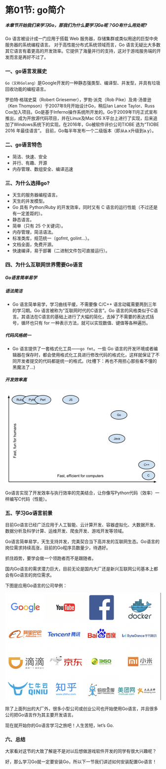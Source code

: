 # 第01节: go简介

##### 本章节开始我们来学习Go，那我们为什么要学习Go呢？GO有什么用处呢?

Go 语言被设计成一门应用于搭载 Web 服务器，存储集群或类似用途的巨型中央服务器的系统编程语言。
对于高性能分布式系统领域而言，Go 语言无疑比大多数其它语言有着更高的开发效率。它提供了海量并行的支持，这对于游戏服务端的开发而言是再好不过了。

### 一、go语言发展史
`Go（又称Golang）`是Google开发的一种静态强类型、编译型、并发型，并具有垃圾回收功能的编程语言。

罗伯特·格瑞史莫（Robert Griesemer），罗勃·派克（Rob Pike）及肯·汤普逊（Ken Thompson）于2007年9月开始设计Go，稍后Ian Lance Taylor、Russ Cox加入项目。Go是基于Inferno操作系统所开发的。Go于2009年11月正式宣布推出，成为开放源代码项目，并在Linux及Mac OS X平台上进行了实现，后来追加了Windows系统下的实现。在2016年，Go被软件评价公司TIOBE 选为“TIOBE 2016 年最佳语言”。 目前，Go每半年发布一个二级版本（即从a.x升级到a.y）。 

### 二、go语言特色

* 简洁、快速、安全
* 并行、有趣、开源
* 内存管理、数组安全、编译迅速

### 三、为什么选择go?

* 天生的服务器编程语言。
* 天生的并发模型。
* Go 具有 Python/Ruby 的开发效率，同时又有 C 语言的运行性能（不过还是有一定差距的）。
* 静态语言。
* 简单（只有 25 个关键词）。
* 内存管理，简洁语法。
* 标准类库，规范统一（gofmt, golint…）。
* 文档全面，免费开源。
* 快速编译，易于部署（二进制文件包可直接运行）。

### 四、为什么互联网世界需要Go语言

##### Go语言简单易学

##### 语法简洁

* Go 语言简单易学，学习曲线平缓，不需要像 C/C++ 语言动辄需要两到三年的学习期。Go 语言被称为“互联网时代的C语言”。Go 语言的风格类似于C语言。其语法在C语言的基础上进行了大幅的简化，去掉了不需要的表达式括号，循环也只有 for 一种表示方法，就可以实现数值、键值等各种遍历。

##### 代码风格统一

* Go 语言提供了一套格式化工具——`go fmt`。一些 Go 语言的开发环境或者编辑器在保存时，都会使用格式化工具进行修改代码的格式化，这样就保证了不同开发者提交的代码都是统一的格式。(吐槽下：再也不用担心那些看不懂的黑魔法了…)

##### 开发效率高

![iamges](../images/0101_efficiency.png)

Go语言实现了开发效率与执行效率的完美结合，让你像写Python代码（效率）一样编写C代码（性能）。

### 五、学习Go语言前景

目前Go语言已经⼴泛应用于人工智能、云计算开发、容器虚拟化、⼤数据开发、数据分析及科学计算、运维开发、爬虫开发、游戏开发等领域。

Go语言简单易学，天生支持并发，完美契合当下高并发的互联网生态。Go语言的岗位需求持续高涨，目前的Go程序员数量少，待遇好。

抓住趋势，要学会做一个领跑者而不是跟随者。

国内Go语言的需求潜力巨大，目前无论是国内大厂还是新兴互联网公司基本上都会有Go语言的岗位需求。

下图是应用Go语言的公司举例：

![iamge](../images/0101_app.png)

除了上面列出的大厂外，很多小型公司或创业公司也开始使用Go语言，并且很多公司把Go语言作为其主要开发语言。

现在就开始你的Go语言学习之旅吧！人生苦短，let’s Go.

### 六、总结

大家看对这节的大致了解是不是对以后想做游戏软件开发的同学有很大兴趣呢？

好，那么学习Go就一定要安装Go，所以下一节我们讲述如何安装配置Go语言！
